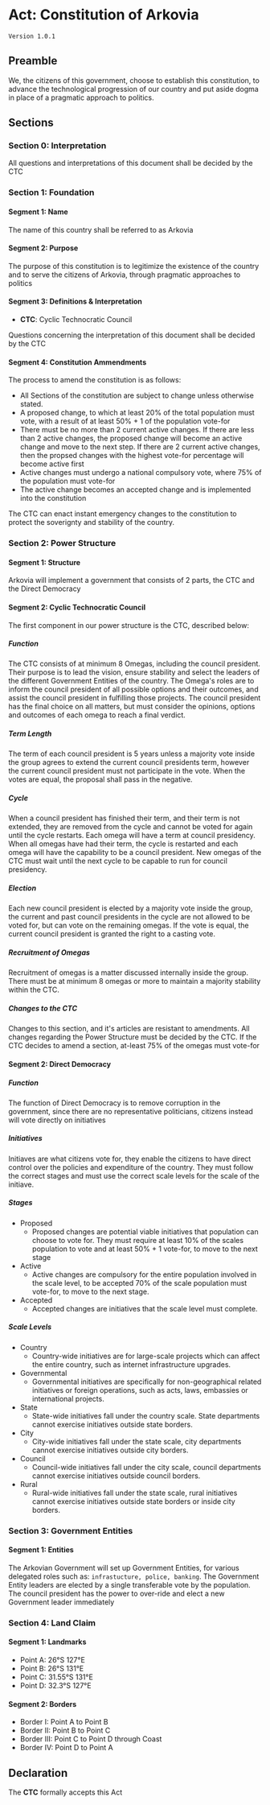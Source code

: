 # Act: Constitution of Arkovia
`Version 1.0.1`

## Preamble
We, the citizens of this government, choose to establish this constitution, to advance the technological progression of our country and put aside dogma in place of a pragmatic approach to politics.

## Sections
### Section 0: Interpretation
All questions and interpretations of this document shall be decided by the CTC
### Section 1: Foundation
#### Segment 1: Name
The name of this country shall be referred to as Arkovia
#### Segment 2: Purpose
The purpose of this constitution is to legitimize the existence of the country and to serve the citizens of Arkovia, through pragmatic approaches to politics

#### Segment 3: Definitions & Interpretation
- **CTC**: Cyclic Technocratic Council

Questions concerning the interpretation of this document shall be decided by the CTC

#### Segment 4: Constitution Ammendments
The process to amend the constitution is as follows:
- All Sections of the constitution are subject to change unless otherwise stated.
- A proposed change, to which at least 20% of the total population must vote, with a result of at least 50% + 1 of the population vote-for
- There must be no more than 2 current active changes. If there are less than 2 active changes, the proposed change will become an active change and move to the next step. If there are 2 current active changes, then the propsed changes with the highest vote-for percentage will become active first
- Active changes must undergo a national compulsory vote, where 75% of the population must vote-for
- The active change becomes an accepted change and is implemented into the constitution

The CTC can enact instant emergency changes to the constitution to protect the soverignty and stability of the country.

### Section 2:  Power Structure
#### Segment 1: Structure
Arkovia will implement a government that consists of 2 parts, the CTC and the Direct Democracy

#### Segment 2: Cyclic Technocratic Council
The first component in our power structure is the CTC, described below:

##### Function
The CTC consists of at minimum 8 Omegas, including the council president. Their purpose is to lead the vision, ensure stability and select the leaders of the different Government Entities of the country. The Omega's roles are to inform the council president of all possible options and their outcomes, and assist the council president in fulfilling those projects. The council president has the final choice on all matters, but must consider the opinions, options and outcomes of each omega to reach a final verdict.

##### Term Length
The term of each council president is 5 years unless a majority vote inside the group agrees to extend the current council presidents term, however the current council president must not participate in the vote. When the votes are equal, the proposal shall pass in the negative.

##### Cycle
When a council president has finished their term, and their term is not extended, they are removed from the cycle and cannot be voted for again until the cycle restarts. Each omega will have a term at council presidency. When all omegas have had their term, the cycle is restarted and each omega will have the capability to be a council president. New omegas of the CTC must wait until the next cycle to be capable to run for council presidency.

##### Election
Each new council president is elected by a majority vote inside the group, the current and past council presidents in the cycle are not allowed to be voted for, but can vote on the remaining omegas. If the vote is equal, the current council president is granted the right to a casting vote.

##### Recruitment of Omegas
Recruitment of omegas is a matter discussed internally inside the group. There must be at minimum 8 omegas or more to maintain a majority stability within the CTC.

##### Changes to the CTC
Changes to this section, and it's articles are resistant to amendments. All changes regarding the Power Structure must be decided by the CTC. If the CTC decides to amend a section, at-least 75% of the omegas must vote-for

#### Segment 2: Direct Democracy
##### Function
The function of Direct Democracy is to remove corruption in the government, since there are no representative politicians, citizens instead will vote directly on initiatives

##### Initiatives
Initiaves are what citizens vote for, they enable the citizens to have direct control over the policies and expenditure of the country. They must follow the correct stages and must use the correct scale levels for the scale of the initiave.

##### Stages
- Proposed
  - Proposed changes are potential viable initiatives that population can choose to vote for. They must require at least 10% of the scales population to vote and at least 50% + 1 vote-for, to move to the next stage
- Active
  - Active changes are compulsory for the entire population involved in the scale level, to be accepted 70% of the scale population must vote-for, to move to the next stage.
- Accepted
  - Accepted changes are initiatives that the scale level must complete.
##### Scale Levels
- Country
  - Country-wide initiatives are for large-scale projects which can affect the entire country, such as internet infrastructure upgrades.
- Governmental
  - Governmental initiatives are specifically for non-geographical related initiatives or foreign operations, such as acts, laws, embassies or international projects. 
- State
  - State-wide initiatives fall under the country scale. State departments cannot exercise initiatives outside state borders.
- City
  - City-wide initiatives fall under the state scale, city departments cannot exercise initiatives outside city borders.
- Council
  - Council-wide initiatives fall under the city scale, council departments cannot exercise initiatives outside council borders.
- Rural
  - Rural-wide initiatives fall under the state scale, rural initiatives cannot exercise initiatives outside state borders or inside city borders.

### Section 3: Government Entities
#### Segment 1: Entities 
The Arkovian Government will set up Government Entities, for various delegated roles such as: `infrastucture, police, banking`. The Government Entity leaders are elected by a single transferable vote by the population. The council president has the power to over-ride and elect a new Government leader immediately

### Section 4: Land Claim
#### Segment 1: Landmarks
- Point A: 26°S 127°E
- Point B: 26°S 131°E
- Point C: 31.55°S 131°E
- Point D: 32.3°S 127°E

#### Segment 2:  Borders
- Border I: Point A to Point B
- Border II: Point B to Point C
- Border III: Point C to Point D through Coast
- Border IV: Point D to Point A

#### 
## Declaration
The **CTC** formally accepts this Act
